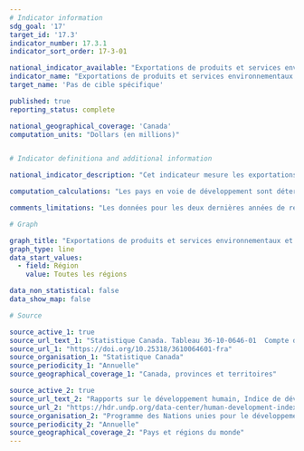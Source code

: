 ```yaml
---
# Indicator information
sdg_goal: '17'
target_id: '17.3'
indicator_number: 17.3.1
indicator_sort_order: 17-3-01

national_indicator_available: "Exportations de produits et services environnementaux et de technologies propres à des pays en voie de développement"
indicator_name: "Exportations de produits et services environnementaux et de technologies propres à des pays en voie de développement"
target_name: 'Pas de cible spécifique'

published: true
reporting_status: complete

national_geographical_coverage: 'Canada'
computation_units: "Dollars (en millions)"


# Indicator definitiona and additional information

national_indicator_description: "Cet indicateur mesure les exportations estimées de produits environnementaux et de technologies propres (en millions de dollars) vers les pays en voie de développement. Les exportations de produits environnementaux comprennent les biens environnementaux, tels que l'électricité propre, les biocarburants et les biens primaires et les déchets et rebuts, ainsi que les services de gestion de déchets et d'assainissement. Les exportations de produits de technologies propres comprennent les biens de technologies propres ainsi que les services de technologies propres, incluant les services scientifiques, de recherche et développement, de soutien et de construction."

computation_calculations: "Les pays en voie de développement sont déterminés pour chaque année basé sur leur indice de développement humain (IDH) provenant du Programme des Nations unies pour le développement. Les pays pour lesquels l'IDH est inférieur à 0.8 sont considérés comme des pays en voie de développement. Les données pour cet indicateur sont calculées par la somme de toutes les exportations de produits environnementaux et de technologies propres destinées aux pays en voie de développement qui ont un IDH inférieur à 0.8." 

comments_limitations: "Les données pour les deux dernières années de référence sont préliminaires. Les Nations unies ne produisent pas de données sur l'IDH pour certains pays figurant dans la base de données sur les exportations de Statistique Canada. Ces pays ne sont donc pas inclus dans les données finales sur les exportations de produits environnementaux et de technologies propres vers les pays en voie de développement."

# Graph

graph_title: "Exportations de produits et services environnementaux et de technologies propres à des pays en voie de développement"
graph_type: line
data_start_values:
  - field: Région
    value: Toutes les régions

data_non_statistical: false
data_show_map: false

# Source

source_active_1: true
source_url_text_1: "Statistique Canada. Tableau 36-10-0646-01  Compte des produits environnementaux et de technologies propres, exportations et importations internationales par partenaire commercial (x 1 000 000)"
source_url_1: "https://doi.org/10.25318/3610064601-fra"
source_organisation_1: "Statistique Canada"
source_periodicity_1: "Annuelle"
source_geographical_coverage_1: "Canada, provinces et territoires"

source_active_2: true
source_url_text_2: "Rapports sur le développement humain, Indice de développement humain"
source_url_2: "https://hdr.undp.org/data-center/human-development-index#/indicies/HDI"
source_organisation_2: "Programme des Nations unies pour le développement"
source_periodicity_2: "Annuelle"
source_geographical_coverage_2: "Pays et régions du monde"
---
```

